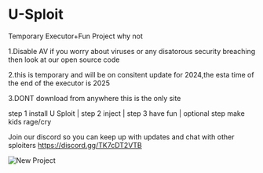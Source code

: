 # U-Sploit
Temporary Executor+Fun Project why not

1.Disable AV if you worry about viruses or any disatorous security breaching then look at our open source code

2.this is temporary and will be on consitent update for 2024,the esta time of the end of the executor is 2025

3.DONT download from anywhere this is the only site


step 1 install U Sploit | step 2  inject | step 3 have fun | optional step make kids rage/cry

Join our discord so you can keep up with updates and chat with other sploiters
https://discord.gg/TK7cDT2VTB

![New Project](https://github.com/user-attachments/assets/596baf38-7fcc-417b-a6da-5344b6727351)




